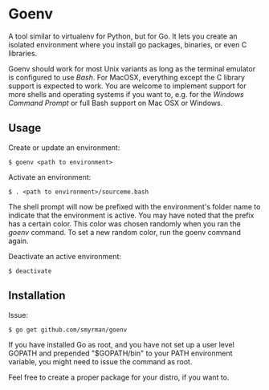 Goenv
=====

A tool similar to virtualenv for Python, but for Go. It lets you create an
isolated environment where you install go packages, binaries, or even C
libraries.

Goenv should work for most Unix variants as long as the terminal emulator is
configured to use *Bash*. For MacOSX, everything except the C library
support is expected to work. You are welcome to implement support for more
shells and operating systems if you want to, e.g. for the
*Windows Command Prompt* or full Bash support on Mac OSX or Windows.


Usage
-----

Create or update an environment:

	$ goenv <path to environment>

Activate an environment:

	$ . <path to environment>/sourceme.bash

The shell prompt will now be prefixed with the environment's folder name to
indicate that the environment is active. You may have noted that the prefix has
a certain color.  This color was chosen randomly when you ran the *goenv*
command. To set a new random color, run the goenv command again.

Deactivate an active environment:

	$ deactivate


Installation
------------

Issue:

	$ go get github.com/smyrman/goenv

If you have installed Go as root, and you have not set up a user level GOPATH
and prepended "$GOPATH/bin" to your PATH environment variable, you might need
to issue the command as root.

Feel free to create a proper package for your distro, if you want to.
